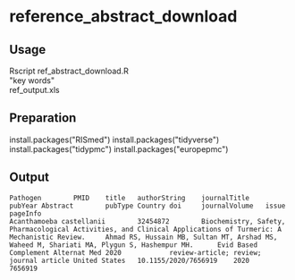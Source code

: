 # reference_abstract_download

## Usage
Rscript ref_abstract_download.R \
    "key words" \
    ref_output.xls 

## Preparation
install.packages("RISmed") 
install.packages("tidyverse")
install.packages("tidypmc")
install.packages("europepmc")

## Output
```
Pathogen        PMID    title   authorString    journalTitle    pubYear Abstract        pubType Country doi     journalVolume   issue      pageInfo
Acanthamoeba castellanii        32454872        Biochemistry, Safety, Pharmacological Activities, and Clinical Applications of Turmeric: A Mechanistic Review.     Ahmad RS, Hussain MB, Sultan MT, Arshad MS, Waheed M, Shariati MA, Plygun S, Hashempur MH.      Evid Based Complement Alternat Med 2020            review-article; review; journal article United States   10.1155/2020/7656919    2020               7656919
```
